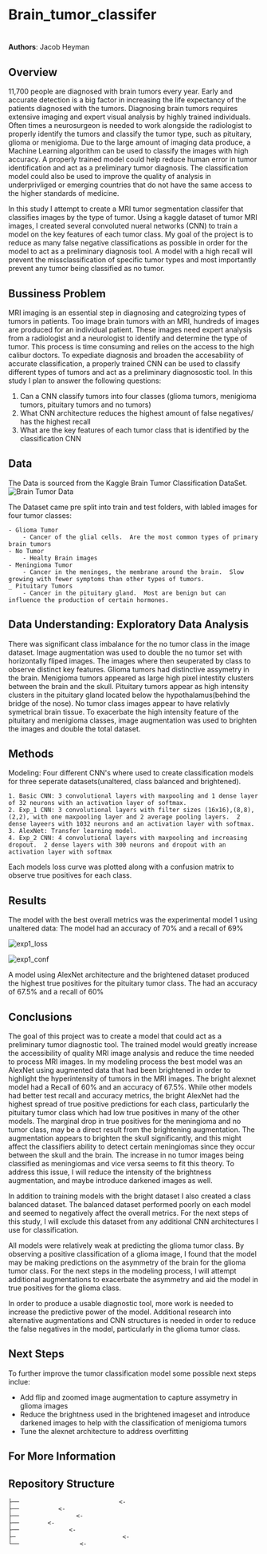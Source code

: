 # Brain_tumor_classifer

# 

**Authors**: Jacob Heyman


## Overview
11,700 people are diagnosed with brain tumors every year. Early and accurate detection is a big factor in increasing the life expectancy of the patients diagnosed with the tumors. Diagnosing brain tumors requires extensive imaging and expert visual analysis by highly trained individuals. Often times a neurosurgeon is needed to work alongside the radiologist to properly identify the tumors and classify the tumor type, such as pituitary, glioma or menigioma. Due to the large amount of imaging data produce, a Machine Learning algorithm can be used to classify the images with high accuracy. A properly trained model could help reduce human error in tumor identification and act as a preliminary tumor diagnosis. The classification model could also be used to improve the quality of analysis in underprivliged or emerging countries that do not have the same access to the higher standards of medicine.  

In this study I attempt to create a MRI tumor segmentation classifer that classifies images by the type of tumor.  Using a kaggle dataset of tumor MRI images, I created several convoluted nueral networks (CNN) to train a model on the key features of each tumor class.  My goal of the project is to reduce as many false negative classifications as possible in order for the model to act as a preliminary diagnosis tool. A model with a high recall will prevent the missclassification of specific tumor types and most importantly prevent any tumor being classified as no tumor. 




## Bussiness Problem 
MRI imaging is an essential step in diagnosing and categroizing types of tumors in patients.  Too image brain tumors with an MRI, hundreds of images are produced for an individual patient.  These images need expert analysis from a radiologist and a neurologist to identify and determine the type of tumor.  This process is time consuming and relies on the access to the high calibur doctors. To expediate diagnosis and broaden the accesability of accurate classification, a properly trained CNN can be used to classify different types of tumors and act as a preliminary diagnosostic tool.  In this study I plan to answer the following questions:
 1. Can a CNN classify tumors into four classes (glioma tumors, menigioma tumors, pituitary tumors and no tumors)
 2. What CNN architecture reduces the highest amount of false negatives/ has the highest recall
 3. What are the key features of each tumor class that is identified by the classification CNN



## Data
The Data is sourced from the Kaggle Brain Tumor Classification DataSet.  ![Brain Tumor Data](https://www.kaggle.com/sartajbhuvaji/brain-tumor-classification-mri)

The Dataset came pre split into train and test folders, with labled images for four tumor classes:
    
    - Glioma Tumor
        - Cancer of the glial cells.  Are the most common types of primary brain tumors 
    - No Tumor
        - Healty Brain images
    - Meningioma Tumor
        - Cancer in the meninges, the membrane around the brain.  Slow growing with fewer symptoms than other types of tumors.
    _ Pituitary Tumors
        - Cancer in the pituitary gland.  Most are benign but can influence the production of certain hormones.



## Data Understanding: Exploratory Data Analysis
There was significant class imbalance for the no tumor class in the image dataset.  Image augmentation was used to double the no tumor set with horizontally fliped images.  The images where then seuperated by class to observe distinct key features.  Glioma tumors had distinctive assymetry in the brain.  Menigioma tumors appeared as large high pixel intestity clusters between the brain and the skull.  Pituitary tumors appear as high intensity clusters in the pituitary gland located below the hypothalamus(behind the bridge of the nose).  No tumor class images appear to have relativly symetrical brain tissue.   To exacerbate the high intensity feature of the pituitary and menigioma classes, image augmentation was used to brighten the images and double the total dataset.  

## Methods
Modeling: 
Four different CNN's where used to create classification models for three seperate datasets(unaltered, class balanced and brightened).
    
    1. Basic CNN: 3 convolutional layers with maxpooling and 1 dense layer of 32 neurons with an activation layer of softmax.
    2. Exp_1 CNN: 3 convolutional layers with filter sizes (16x16),(8,8),(2,2), with one maxpooling layer and 2 average pooling layers.  2 dense layeers with 1032 neurons and an activation layer with softmax.
    3. AlexNet: Transfer learning model. 
    4. Exp_2 CNN: 4 convolutional layers with maxpooling and increasing dropout.  2 dense layers with 300 neurons and dropout with an activation layer with softmax
    
Each models loss curve was plotted along with a confusion matrix to observe true positives for each class.
    



## Results

The model with the best overall metrics was the experimental model 1 using unaltered data:
The model had an accuracy of 70% and a recall of 69%

![exp1_loss]('./images/EXP_1_loss_plot.png')

![exp1_conf]('./images/exp_1_confusion.png')

A model using AlexNet architecture and the brightened dataset produced the highest true positives for the pituitary tumor class.
The had an accuracy of 67.5% and a recall of 60%






## Conclusions

The goal of this project was to create a model that could act as a preliminary tumor diagnostic tool. The trained model would greatly increase the accessibility of quality MRI image analysis and reduce the time needed to process MRI images. In my modeling process the best model was an AlexNet using augmented data that had been brightened in order to highlight the hyperintensity of tumors in the MRI images. The bright alexnet model had a Recall of 60% and an accuracy of 67.5%. While other models had better test recall and accuracy metrics, the bright AlexNet had the highest spread of true positive predictions for each class, particularly the pituitary tumor class which had low true positives in many of the other models. The marginal drop in true positives for the meningioma and no tumor class, may be a direct result from the brightening augmentation. The augmentation appears to brighten the skull significantly, and this might affect the classifiers ability to detect certain meningiomas since they occur between the skull and the brain. The increase in no tumor images being classified as meningiomas and vice versa seems to fit this theory. To address this issue, I will reduce the intensity of the brightness augmentation, and maybe introduce darkened images as well.

In addition to training models with the bright dataset I also created a class balanced dataset. The balanced dataset performed poorly on each model and seemed to negatively affect the overall metrics. For the next steps of this study, I will exclude this dataset from any additional CNN architectures I use for classification.

All models were relatively weak at predicting the glioma tumor class. By observing a positive classification of a glioma image, I found that the model may be making predictions on the asymmetry of the brain for the glioma tumor class. For the next steps in the modeling process, I will attempt additional augmentations to exacerbate the asymmetry and aid the model in true positives for the glioma class.

In order to produce a usable diagnostic tool, more work is needed to increase the predictive power of the model. Additional research into alternative augmentations and CNN structures is needed in order to reduce the false negatives in the model, particularly in the glioma tumor class.


  
## Next Steps
To further improve the tumor classification model some possible next steps inclue:

- Add flip and zoomed image augmentation to capture assymetry in glioma images
- Reduce the brightness used in the brightened imageset and introduce darkened images to help with the classification of menigioma tumors
- Tune the alexnet architecture to address overfitting


 

## For More Information







## Repository Structure

```
├──                            <- 
├──           <- 
├──                <- 
├──        <- 
├──              <-        
├─                              <- 
└──                 <- 